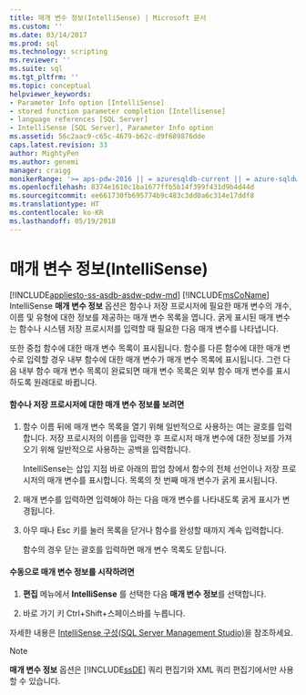 ```yaml
---
title: 매개 변수 정보(IntelliSense) | Microsoft 문서
ms.custom: ''
ms.date: 03/14/2017
ms.prod: sql
ms.technology: scripting
ms.reviewer: ''
ms.suite: sql
ms.tgt_pltfrm: ''
ms.topic: conceptual
helpviewer_keywords:
- Parameter Info option [IntelliSense]
- stored function parameter completion [Intellisense]
- language references [SQL Server]
- IntelliSense [SQL Server], Parameter Info option
ms.assetid: 56c2aac9-c65c-4679-b62c-d9f689876dde
caps.latest.revision: 33
author: MightyPen
ms.author: genemi
manager: craigg
monikerRange: '>= aps-pdw-2016 || = azuresqldb-current || = azure-sqldw-latest || >= sql-server-2016 || = sqlallproducts-allversions'
ms.openlocfilehash: 8374e1610c1ba1677ffb5b14f399f431d9b4d44d
ms.sourcegitcommit: ee661730fb695774b9c483c3dd0a6c314e17ddf8
ms.translationtype: HT
ms.contentlocale: ko-KR
ms.lasthandoff: 05/19/2018
---
```

# <a name="parameter-info-intellisense"></a>매개 변수 정보(IntelliSense)
[!INCLUDE[appliesto-ss-asdb-asdw-pdw-md](../../includes/appliesto-ss-asdb-asdw-pdw-md.md)]
  [!INCLUDE[msCoName](../../includes/msconame-md.md)] IntelliSense **매개 변수 정보** 옵션은 함수나 저장 프로시저에 필요한 매개 변수의 개수, 이름 및 유형에 대한 정보를 제공하는 매개 변수 목록을 엽니다. 굵게 표시된 매개 변수는 함수나 시스템 저장 프로시저를 입력할 때 필요한 다음 매개 변수를 나타냅니다.  
  
 또한 중첩 함수에 대한 매개 변수 목록이 표시됩니다. 함수를 다른 함수에 대한 매개 변수로 입력할 경우 내부 함수에 대한 매개 변수가 매개 변수 목록에 표시됩니다. 그런 다음 내부 함수 매개 변수 목록이 완료되면 매개 변수 목록은 외부 함수 매개 변수를 표시하도록 원래대로 바뀝니다.  
  
#### <a name="to-view-parameter-info-for-functions-or-stored-procedures"></a>함수나 저장 프로시저에 대한 매개 변수 정보를 보려면  
  
1.  함수 이름 뒤에 매개 변수 목록을 열기 위해 일반적으로 사용하는 여는 괄호를 입력합니다. 저장 프로시저의 이름을 입력한 후 프로시저 매개 변수에 대한 정보를 가져오기 위해 일반적으로 사용하는 공백을 입력합니다.  
  
     IntelliSense는 삽입 지점 바로 아래의 팝업 창에서 함수의 전체 선언이나 저장 프로시저의 매개 변수를 표시합니다. 목록의 첫 번째 매개 변수가 굵게 표시됩니다.  
  
2.  매개 변수를 입력하면 입력해야 하는 다음 매개 변수를 나타내도록 굵게 표시가 변경됩니다.  
  
3.  아무 때나 Esc 키를 눌러 목록을 닫거나 함수를 완성할 때까지 계속 입력합니다.  
  
     함수의 경우 닫는 괄호를 입력하면 매개 변수 목록도 닫힙니다.  
  
#### <a name="to-manually-start-parameter-info"></a>수동으로 매개 변수 정보를 시작하려면  
  
1.  **편집** 메뉴에서 **IntelliSense** 를 선택한 다음 **매개 변수 정보**를 선택합니다.  
  
2.  바로 가기 키 Ctrl+Shift+스페이스바를 누릅니다.  
  
 자세한 내용은 [IntelliSense 구성&#40;SQL Server Management Studio&#41;](../../relational-databases/scripting/configure-intellisense-sql-server-management-studio.md)을 참조하세요.  
  
> [!NOTE]  
>  **매개 변수 정보** 옵션은 [!INCLUDE[ssDE](../../includes/ssde-md.md)] 쿼리 편집기와 XML 쿼리 편집기에서만 사용할 수 있습니다.  
  
  
